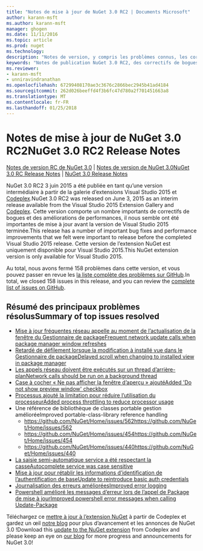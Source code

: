 ```yaml
---
title: "Notes de mise à jour de NuGet 3.0 RC2 | Documents Microsoft"
author: karann-msft
ms.author: karann-msft
manager: ghogen
ms.date: 11/11/2016
ms.topic: article
ms.prod: nuget
ms.technology: 
description: "Notes de version, y compris les problèmes connus, les correctifs de bogues, les fonctionnalités ajoutées et DCR de NuGet 3.0 RC2."
keywords: "Notes de publication NuGet 3.0 RC2, des correctifs de bogues, problèmes connus, ajouté des fonctionnalités, DCR"
ms.reviewer:
- karann-msft
- unniravindranathan
ms.openlocfilehash: 67299408170ae3c3676c2866bec2945b41ad4184
ms.sourcegitcommit: 262d026beeffd4f3b6fc47d780a2f701451663a8
ms.translationtype: MT
ms.contentlocale: fr-FR
ms.lasthandoff: 01/25/2018
---
```

# <a name="nuget-30-rc2-release-notes"></a><span data-ttu-id="90c7f-104">Notes de mise à jour de NuGet 3.0 RC2</span><span class="sxs-lookup"><span data-stu-id="90c7f-104">NuGet 3.0 RC2 Release Notes</span></span>

<span data-ttu-id="90c7f-105">[Notes de version RC de NuGet 3.0](../release-notes/nuget-3.0-RC.md) | [Notes de version de NuGet 3.0](../release-notes/nuget-3.0.0.md)</span><span class="sxs-lookup"><span data-stu-id="90c7f-105">[NuGet 3.0 RC Release Notes](../release-notes/nuget-3.0-RC.md) | [NuGet 3.0 Release Notes](../release-notes/nuget-3.0.0.md)</span></span>

<span data-ttu-id="90c7f-106">NuGet 3.0 RC2 3 juin 2015 a été publiée en tant qu’une version intermédiaire à partir de la galerie d’extensions Visual Studio 2015 et [Codeplex](https://nuget.codeplex.com/releases/view/615507).</span><span class="sxs-lookup"><span data-stu-id="90c7f-106">NuGet 3.0 RC2 was released on June 3, 2015 as an interim release available from the Visual Studio 2015 Extension Gallery and [Codeplex](https://nuget.codeplex.com/releases/view/615507).</span></span> <span data-ttu-id="90c7f-107">Cette version comporte un nombre importants de correctifs de bogues et des améliorations de performances, il nous semble ont été importantes de mise à jour avant la version de Visual Studio 2015 terminée.</span><span class="sxs-lookup"><span data-stu-id="90c7f-107">This release has a number of important bug fixes and performance improvements that we felt were important to release before the completed Visual Studio 2015 release.</span></span> <span data-ttu-id="90c7f-108">Cette version de l’extension NuGet est uniquement disponible pour Visual Studio 2015.</span><span class="sxs-lookup"><span data-stu-id="90c7f-108">This NuGet extension version is only available for Visual Studio 2015.</span></span>

<span data-ttu-id="90c7f-109">Au total, nous avons fermé 158 problèmes dans cette version, et vous pouvez passer en revue les [la liste complète des problèmes sur GitHub](https://github.com/NuGet/Home/issues?utf8=%E2%9C%93&q=is%3Aclosed+milestone%3A3.0.0-RTM+sort%3Aupdated-asc+updated%3A%3C%3D2015-06-01).</span><span class="sxs-lookup"><span data-stu-id="90c7f-109">In total, we closed 158 issues in this release, and you can review the [complete list of issues on GitHub](https://github.com/NuGet/Home/issues?utf8=%E2%9C%93&q=is%3Aclosed+milestone%3A3.0.0-RTM+sort%3Aupdated-asc+updated%3A%3C%3D2015-06-01).</span></span>

## <a name="summary-of-top-issues-resolved"></a><span data-ttu-id="90c7f-110">Résumé des principaux problèmes résolus</span><span class="sxs-lookup"><span data-stu-id="90c7f-110">Summary of top issues resolved</span></span>

* [<span data-ttu-id="90c7f-111">Mise à jour fréquentes réseau appelle au moment de l’actualisation de la fenêtre du Gestionnaire de package</span><span class="sxs-lookup"><span data-stu-id="90c7f-111">Frequent network update calls when package manager window refreshes</span></span>](https://github.com/NuGet/Home/issues/515)
* [<span data-ttu-id="90c7f-112">Retardé de défilement lorsque la modification à installé vue dans le Gestionnaire de package</span><span class="sxs-lookup"><span data-stu-id="90c7f-112">Delayed scroll when changing to installed view in package manager</span></span>](https://github.com/NuGet/Home/issues/519)
* [<span data-ttu-id="90c7f-113">Les appels réseau doivent être exécutés sur un thread d’arrière-plan</span><span class="sxs-lookup"><span data-stu-id="90c7f-113">Network calls should be run on a background thread</span></span>](https://github.com/NuGet/Home/issues/516)
* [<span data-ttu-id="90c7f-114">Case à cocher « Ne pas afficher la fenêtre d’aperçu » ajouté</span><span class="sxs-lookup"><span data-stu-id="90c7f-114">Added 'Do not show preview window' checkbox</span></span>](https://github.com/NuGet/Home/issues/566)
* [<span data-ttu-id="90c7f-115">Processus ajouté la limitation pour réduire l’utilisation du processeur</span><span class="sxs-lookup"><span data-stu-id="90c7f-115">Added process throttling to reduce processor usage</span></span>](https://github.com/NuGet/Home/issues/356)
* <span data-ttu-id="90c7f-116">Une référence de bibliothèque de classes portable gestion améliorée</span><span class="sxs-lookup"><span data-stu-id="90c7f-116">Improved portable-class-library reference handling</span></span>
    * [<span data-ttu-id="90c7f-117">https://github.com/NuGet/Home/issues/562</span><span class="sxs-lookup"><span data-stu-id="90c7f-117">https://github.com/NuGet/Home/issues/562</span></span>](https://github.com/NuGet/Home/issues/562)
    * [<span data-ttu-id="90c7f-118">https://github.com/NuGet/Home/issues/454</span><span class="sxs-lookup"><span data-stu-id="90c7f-118">https://github.com/NuGet/Home/issues/454</span></span>](https://github.com/NuGet/Home/issues/454)
    * [<span data-ttu-id="90c7f-119">https://github.com/NuGet/Home/issues/440</span><span class="sxs-lookup"><span data-stu-id="90c7f-119">https://github.com/NuGet/Home/issues/440</span></span>](https://github.com/NuGet/Home/issues/440)
* [<span data-ttu-id="90c7f-120">La saisie semi-automatique service a été respectant la casse</span><span class="sxs-lookup"><span data-stu-id="90c7f-120">Autocomplete service was case sensitive</span></span>](https://github.com/NuGet/Home/issues/198)
* [<span data-ttu-id="90c7f-121">Mise à jour pour rétablir les informations d’identification de l’authentification de base</span><span class="sxs-lookup"><span data-stu-id="90c7f-121">Update to reintroduce basic auth credentials</span></span>](https://github.com/NuGet/Home/issues/456)
* [<span data-ttu-id="90c7f-122">Journalisation des erreurs améliorées</span><span class="sxs-lookup"><span data-stu-id="90c7f-122">Improved error logging</span></span>](https://github.com/NuGet/Home/issues/407)
* [<span data-ttu-id="90c7f-123">Powershell amélioré les messages d’erreur lors de l’appel de Package de mise à jour</span><span class="sxs-lookup"><span data-stu-id="90c7f-123">Improved powershell error messages when calling Update-Package</span></span>](https://github.com/NuGet/Home/issues/5)

<span data-ttu-id="90c7f-124">Téléchargez ce [mettre à jour à l’extension NuGet](https://nuget.codeplex.com/releases/view/615507) à partir de Codeplex et gardez un œil [notre blog](http://blog.nuget.org) pour plus d’avancement et les annonces de NuGet 3.0 !</span><span class="sxs-lookup"><span data-stu-id="90c7f-124">Download this [update to the NuGet extension](https://nuget.codeplex.com/releases/view/615507) from Codeplex and please keep an eye on [our blog](http://blog.nuget.org) for more progress and announcements for NuGet 3.0!</span></span>